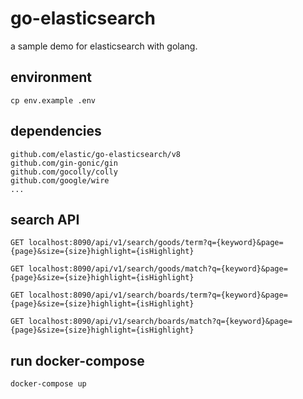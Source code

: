 # go-elasticsearch
a sample demo for elasticsearch with golang.

## environment

```shell
cp env.example .env
```

## dependencies

```shell
github.com/elastic/go-elasticsearch/v8
github.com/gin-gonic/gin
github.com/gocolly/colly
github.com/google/wire
...
```

## search API

```http request
GET localhost:8090/api/v1/search/goods/term?q={keyword}&page={page}&size={size}highlight={isHighlight}

GET localhost:8090/api/v1/search/goods/match?q={keyword}&page={page}&size={size}highlight={isHighlight}

GET localhost:8090/api/v1/search/boards/term?q={keyword}&page={page}&size={size}highlight={isHighlight}

GET localhost:8090/api/v1/search/boards/match?q={keyword}&page={page}&size={size}highlight={isHighlight}
```


## run docker-compose
`docker-compose up`